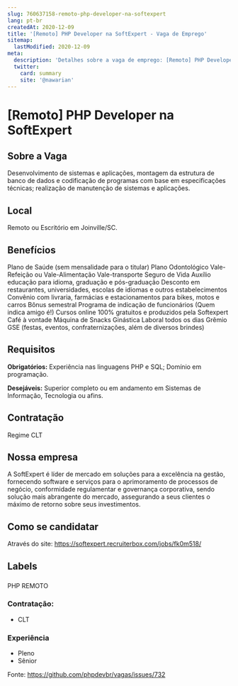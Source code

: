 ```yaml
---
slug: 760637158-remoto-php-developer-na-softexpert
lang: pt-br
createdAt: 2020-12-09
title: '[Remoto] PHP Developer na SoftExpert - Vaga de Emprego'
sitemap:
  lastModified: 2020-12-09
meta:
  description: 'Detalhes sobre a vaga de emprego: [Remoto] PHP Developer na SoftExpert'
  twitter:
    card: summary
    site: '@nawarian'
---
```


# [Remoto] PHP Developer na SoftExpert

<!--
==================================================
POR FAVOR, SÓ POSTE SE A VAGA FOR PARA DESENVOLVEDOR(A) PHP!

Não faça distinção de gênero no titulo da vaga.

Use: "PHP Developer" ao invés de "Desenvolvedor PHP" \o/

Exemplo: `[São Paulo/SP] PHP Developer na Nome da Empresa`

Evite fugir do padrão, isso só dá trabalho aos administradores,
pois os títulos são padronizados.
==================================================
-->

## Sobre a Vaga 

Desenvolvimento de sistemas e aplicações, montagem da estrutura de banco de dados e codificação de programas com base em especificações técnicas; realização de manutenção de sistemas e aplicações.

## Local

Remoto ou Escritório em Joinville/SC.

## Benefícios

Plano de Saúde (sem mensalidade para o titular)
Plano Odontológico
Vale-Refeição ou Vale-Alimentação
Vale-transporte
Seguro de Vida
Auxílio educação para idioma, graduação e pós-graduação
Desconto em restaurantes, universidades, escolas de idiomas e outros estabelecimentos
Convênio com livraria, farmácias e estacionamentos para bikes, motos e carros
Bônus semestral
Programa de indicação de funcionários (Quem indica amigo é!)
Cursos online 100% gratuitos e produzidos pela Softexpert
Café à vontade
Máquina de Snacks
Ginástica Laboral todos os dias
Grêmio GSE (festas, eventos, confraternizações, além de diversos brindes)

## Requisitos

**Obrigatórios:**
Experiência nas linguagens PHP e SQL;
Domínio em programação.

**Desejáveis:**
Superior completo ou em andamento em Sistemas de Informação, Tecnologia ou afins.

## Contratação

Regime CLT

## Nossa empresa

A SoftExpert é líder de mercado em soluções para a excelência na gestão, fornecendo software e serviços para o aprimoramento de processos de negócio, conformidade regulamentar e governança corporativa, sendo solução mais abrangente do mercado, assegurando a seus clientes o máximo de retorno sobre seus investimentos.

## Como se candidatar

Através do site: https://softexpert.recruiterbox.com/jobs/fk0m518/

## Labels

<!-- Escolha abaixo, apague as que não fizerem sentido: -->
### 
PHP
REMOTO

### Contratação:
- CLT

### Experiência
- Pleno
- Sênior

Fonte: https://github.com/phpdevbr/vagas/issues/732